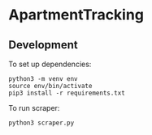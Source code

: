 # ApartmentTracking


## Development
To set up dependencies: 
```
python3 -m venv env
source env/bin/activate
pip3 install -r requirements.txt
```

To run scraper:
```
python3 scraper.py
```
